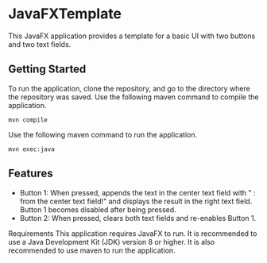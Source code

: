 # JavaFXTemplate
This JavaFX application provides a template for a basic UI with two buttons and two text fields.


## Getting Started
To run the application, clone the repository, and go to the directory where the repository was saved.
Use the following maven command to compile the application.
```
mvn compile
```
Use the following maven command to run the application.
```
mvn exec:java
```

## Features
+ Button 1: When pressed, appends the text in the center text field with " : from the center text field!" and displays the result in the right text field. Button 1 becomes disabled after being pressed.
+ Button 2: When pressed, clears both text fields and re-enables Button 1.

Requirements
This application requires JavaFX to run. It is recommended to use a Java Development Kit (JDK) version 8 or higher. It is also recommended to use maven to run the application.
